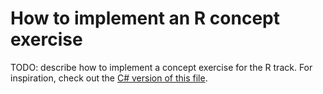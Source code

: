 # How to implement an R concept exercise

TODO: describe how to implement a concept exercise for the R track. For inspiration, check out the [C# version of this file][csharp-implementing].

[csharp-implementing]: ../../csharp/reference/implementing-a-concept-exercise.md
